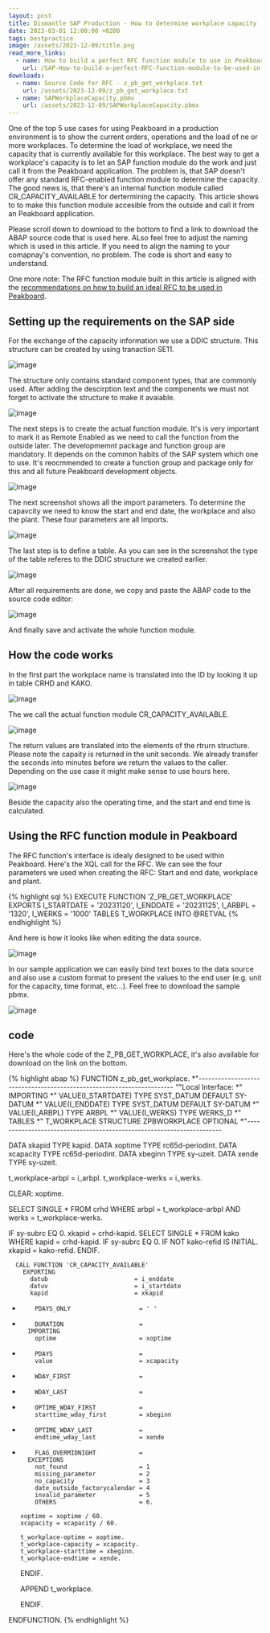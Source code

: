 ```yaml
---
layout: post
title: Dismantle SAP Production - How to determine workplace capacity
date: 2023-03-01 12:00:00 +0200
tags: bestpractice
image: /assets/2023-12-09/title.png
read_more_links:
  - name: How to build a perfect RFC function module to use in Peakboard
    url: /SAP-How-to-build-a-perfect-RFC-function-module-to-be-used-in-Peakboard.html
downloads:
  - name: Source Code for RFC - z_pb_get_workplace.txt
    url: /assets/2023-12-09/z_pb_get_workplace.txt
  - name: SAPWorkplaceCapacity.pbmx
    url: /assets/2023-12-09/SAPWorkplaceCapacity.pbmx
---
```


One of the top 5 use cases for using Peakboard in a production environment is to show the current orders, operations and the load of ne or more workplaces. To determine the load of workplace, we need the capacity that is currently available for this workplace. The best way to get a workplace's capacity is to let an SAP function module do the work and just call it from the Peakboard application. The problem is, that SAP doesn't offer any standard RFC-enabled function module to determine the capacity. The good news is, that there's an internal function module called CR_CAPACITY_AVAILABLE for dertermining the capacity. This article shows to to make this function module accesible from the outside and call it from an Peakboard application.

Please scroll down to download to the bottom to find a link to download the ABAP source code that is used here.
ALso feel free to adjust the naming which is used in this article. If you need to align the naming to your comapnay's convention, no problem. The code is short and easy to understand.

One more note: The RFC function module built in this article is aligned with the [recommendations on how to build an ideal RFC to be used in Peakboard](/SAP-How-to-build-a-perfect-RFC-function-module-to-be-used-in-Peakboard.html).


## Setting up the requirements on the SAP side

For the exchange of the capacity information we use a DDIC structure. This structure can be created by using tranaction SE11.

![image](/assets/2023-12-09/010.png)

The structure only contains standard component types, that are commonly used. After adding the descirption text and the components we must not forget to activate the structure to make it avaiable.

![image](/assets/2023-12-09/020.png)

The next steps is to create the actual function module. It's is very important to mark it as Remote Enabled as we need to call the function from the outside later. The developmemnt package  and function group are mandatory. It depends on the common habits of the SAP system which one to use. It's reocmmended to create a function group and package only for this and all future Peakboard development objects.

![image](/assets/2023-12-09/030.png)

The next screenshot shows all the import parameters. To determine the capavcity we need to know the start and end date, the workplace and also the plant. These four parameters are all Imports.

![image](/assets/2023-12-09/040.png)

The last step is to define a table. As you can see in the screenshot the type of the table referes to the DDIC structure we created earlier.

![image](/assets/2023-12-09/050.png)

After all requirements are done, we copy and paste the ABAP code to the source code editor:

![image](/assets/2023-12-09/060.png)

And finally save and activate the whole function module.

## How the code works

In the first part the workplace name is translated into the ID by looking it up in table CRHD and KAKO.

![image](/assets/2023-12-09/070.png)

The we call the actual function module CR_CAPACITY_AVAILABLE.

![image](/assets/2023-12-09/080.png)

The return values are translated into the elements of the rtrurn structure. Please note the capaity is returned in the unit seconds. We already transfer the seconds into minutes before we return the values to the caller. Depending on the use case it might make sense to use hours here.

![image](/assets/2023-12-09/090.png)

Beside the capacity also the operating time, and the start and end time is calculated.

## Using the RFC function module in Peakboard

The RFC function's interface is idealy designed to be used within Peakboard. Here's the XQL call for the RFC. We can see the four parameters we used when creating the RFC: Start and end date, workplace and plant.

{% highlight sql %}
EXECUTE FUNCTION 'Z_PB_GET_WORKPLACE'
   EXPORTS
      I_STARTDATE = '20231120',
      I_ENDDATE   = '20231125',
      I_ARBPL     = '1320',
      I_WERKS     = '1000'
   TABLES
      T_WORKPLACE INTO @RETVAL
{% endhighlight %}

And here is how it looks like when editing the data source.

![image](/assets/2023-12-09/100.png)

In our sample application we can easily bind text boxes to the data source and also use a custom format to present the values to the end user (e.g. unit for the capacity, time format, etc...). Feel free to download the sample pbmx.

![image](/assets/2023-12-09/110.png)

## code

Here's the whole code of the Z_PB_GET_WORKPLACE, it's also available for download on the link on the bottom.

{% highlight abap %}
FUNCTION z_pb_get_workplace.
*"----------------------------------------------------------------------
*"*"Local Interface:
*"  IMPORTING
*"     VALUE(I_STARTDATE) TYPE  SYST_DATUM DEFAULT SY-DATUM
*"     VALUE(I_ENDDATE) TYPE  SYST_DATUM DEFAULT SY-DATUM
*"     VALUE(I_ARBPL) TYPE  ARBPL
*"     VALUE(I_WERKS) TYPE  WERKS_D
*"  TABLES
*"      T_WORKPLACE STRUCTURE  ZPBWORKPLACE OPTIONAL
*"----------------------------------------------------------------------

  DATA xkapid TYPE kapid.
  DATA xoptime TYPE rc65d-periodint.
  DATA xcapacity TYPE rc65d-periodint.
  DATA xbeginn TYPE sy-uzeit.
  DATA xende TYPE sy-uzeit.

  t_workplace-arbpl = i_arbpl.
  t_workplace-werks = i_werks.

  CLEAR: xoptime.

  SELECT SINGLE * FROM crhd WHERE arbpl = t_workplace-arbpl AND werks = t_workplace-werks.

  IF sy-subrc EQ 0.
    xkapid = crhd-kapid.
    SELECT SINGLE * FROM kako WHERE kapid = crhd-kapid.
    IF sy-subrc EQ 0.
      IF NOT kako-refid IS INITIAL.
        xkapid = kako-refid.
      ENDIF.

      CALL FUNCTION 'CR_CAPACITY_AVAILABLE'
        EXPORTING
          datub                        = i_enddate
          datuv                        = i_startdate
          kapid                        = xkapid
*         PDAYS_ONLY                   = ' '
*         DURATION                     =
        IMPORTING
          optime                       = xoptime
*         PDAYS                        =
          value                        = xcapacity
*         WDAY_FIRST                   =
*         WDAY_LAST                    =
*         OPTIME_WDAY_FIRST            =
          starttime_wday_first         = xbeginn
*         OPTIME_WDAY_LAST             =
          endtime_wday_last            = xende
*         FLAG_OVERMIDNIGHT            =
        EXCEPTIONS
          not_found                    = 1
          missing_parameter            = 2
          no_capacity                  = 3
          date_outside_factorycalendar = 4
          invalid_parameter            = 5
          OTHERS                       = 6.

      xoptime = xoptime / 60.
      xcapacity = xcapacity / 60.

      t_workplace-optime = xoptime.
      t_workplace-capacity = xcapacity.
      t_workplace-starttime = xbeginn.
      t_workplace-endtime = xende.


    ENDIF.

    APPEND t_workplace.

  ENDIF.

ENDFUNCTION.
{% endhighlight %}